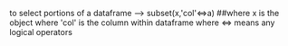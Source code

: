 to select portions of a dataframe --> subset(x,'col'<=>a)
  ##where x is the object
  where 'col' is the column within dataframe 
  where <=> means any logical operators
